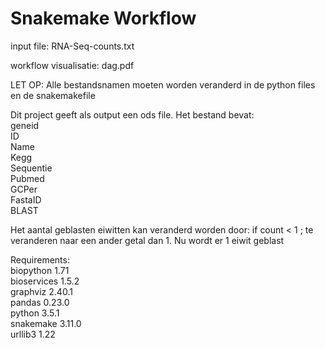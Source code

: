# Snakemake Workflow

input file: RNA-Seq-counts.txt

workflow visualisatie: dag.pdf

LET OP: Alle bestandsnamen moeten worden veranderd in de python files en de snakemakefile

Dit project geeft als output een ods file. 
Het bestand bevat: <br />
            geneid <br />
            ID <br />
            Name <br />
            Kegg <br />
            Sequentie <br />
            Pubmed <br />
            GCPer <br />
            FastaID <br />
            BLAST<br />

Het aantal geblasten eiwitten kan veranderd worden door: if count < 1 ; te veranderen naar een ander getal dan 1. Nu wordt er 1 eiwit geblast

Requirements:<br />
    biopython                 1.71<br />
    bioservices               1.5.2<br />
    graphviz                  2.40.1<br />
    pandas                    0.23.0<br />
    python                    3.5.1<br />
    snakemake                 3.11.0<br />
    urllib3                   1.22<br />



